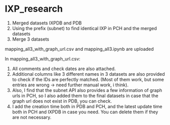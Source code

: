 # IXP_research

1. Merged datasets IXPDB and PDB
2. Using the prefix (subnet) to find identical IXP in PCH and the merged datasets
3. Merge 3 datasets

mapping_all3_with_graph_url.csv and mapping_all3.ipynb are uploaded

In mapping_all3_with_graph_url.csv:
1. All comments and check dates are also attached.
2. Additional columns like 3 different names in 3 datasets are also provided to check if the IDs are perfectly matched. (Most of them work, but some entries are wrong → need further manual work, i think). 
3. Also, I find that the subnet API also provides a few information of graph urls in PCH, so I also added them to the final datasets in case that the graph url does not exist in PDB, you can check.
4. I add the creation time both in PDB and PCH, and the latest update time both in PCH and IXPDB in case you need. You can delete them if they are not necessary.
